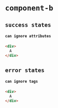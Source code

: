 # `component-b`

## `success states`

####   `can ignore attributes`

```html
<div>
  A
</div>

```

## `error states`

####   `can ignore tags`

```html
<div>
  A
</div>

```

